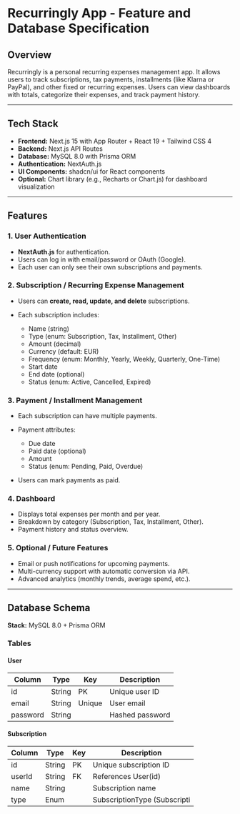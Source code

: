 # Recurringly App - Feature and Database Specification

## Overview

Recurringly is a personal recurring expenses management app. It allows users to track subscriptions, tax payments, installments (like Klarna or PayPal), and other fixed or recurring expenses. Users can view dashboards with totals, categorize their expenses, and track payment history.

---

## Tech Stack

* **Frontend:** Next.js 15 with App Router + React 19 + Tailwind CSS 4
* **Backend:** Next.js API Routes
* **Database:** MySQL 8.0 with Prisma ORM
* **Authentication:** NextAuth.js
* **UI Components:** shadcn/ui for React components
* **Optional:** Chart library (e.g., Recharts or Chart.js) for dashboard visualization

---

## Features

### 1. User Authentication

* **NextAuth.js** for authentication.
* Users can log in with email/password or OAuth (Google).
* Each user can only see their own subscriptions and payments.

### 2. Subscription / Recurring Expense Management

* Users can **create, read, update, and delete** subscriptions.
* Each subscription includes:

  * Name (string)
  * Type (enum: Subscription, Tax, Installment, Other)
  * Amount (decimal)
  * Currency (default: EUR)
  * Frequency (enum: Monthly, Yearly, Weekly, Quarterly, One-Time)
  * Start date
  * End date (optional)
  * Status (enum: Active, Cancelled, Expired)

### 3. Payment / Installment Management

* Each subscription can have multiple payments.
* Payment attributes:

  * Due date
  * Paid date (optional)
  * Amount
  * Status (enum: Pending, Paid, Overdue)
* Users can mark payments as paid.

### 4. Dashboard

* Displays total expenses per month and per year.
* Breakdown by category (Subscription, Tax, Installment, Other).
* Payment history and status overview.

### 5. Optional / Future Features

* Email or push notifications for upcoming payments.
* Multi-currency support with automatic conversion via API.
* Advanced analytics (monthly trends, average spend, etc.).

---

## Database Schema

**Stack:** MySQL 8.0 + Prisma ORM

### Tables

#### User

| Column   | Type   | Key    | Description     |
| -------- | ------ | ------ | --------------- |
| id       | String | PK     | Unique user ID  |
| email    | String | Unique | User email      |
| password | String |        | Hashed password |

#### Subscription

| Column | Type   | Key | Description                  |
| ------ | ------ | --- | ---------------------------- |
| id     | String | PK  | Unique subscription ID       |
| userId | String | FK  | References User(id)          |
| name   | String |     | Subscription name            |
| type   | Enum   |     | SubscriptionType (Subscripti |

